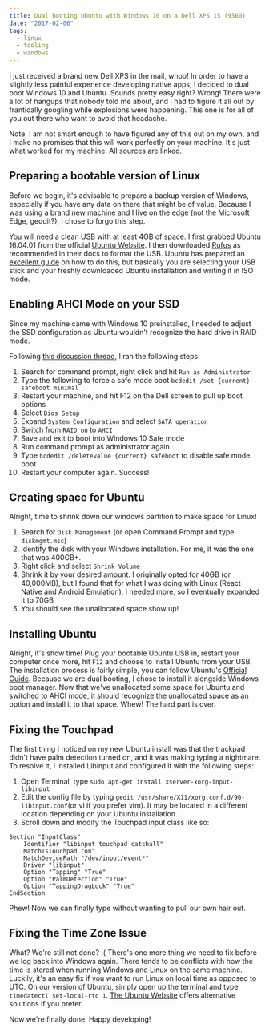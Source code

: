 ```yaml
---
title: Dual booting Ubuntu with Windows 10 on a Dell XPS 15 (9560)
date: "2017-02-06"
tags:
  - linux
  - tooling
  - windows
---
```


I just received a brand new Dell XPS in the mail, whoo! In order to have a slightly less painful experience developing native apps, I decided to dual boot Windows 10 and Ubuntu. Sounds pretty easy right? Wrong! There were a lot of hangups that nobody told me about, and I had to figure it all out by frantically googling while explosions were happening. This one is for all of you out there who want to avoid that headache.

Note, I am not smart enough to have figured any of this out on my own, and I make no promises that this will work perfectly on your machine. It's just what worked for my machine. All sources are linked.

## Preparing a bootable version of Linux

Before we begin, it's advisable to prepare a backup version of Windows, especially if you have any data on there that might be of value. Because I was using a brand new machine and I live on the edge (not the Microsoft Edge, geddit?), I chose to forgo this step.

You will need a clean USB with at least 4GB of space.
I first grabbed Ubuntu 16.04.01 from the official [Ubuntu Website](https://www.ubuntu.com/download/desktop). I then downloaded [Rufus](https://rufus.akeo.ie/) as recommended in their docs to format the USB. Ubuntu has prepared an [excellent guide](https://www.ubuntu.com/download/desktop/create-a-usb-stick-on-windows) on how to do this, but basically you are selecting your USB stick and your freshly downloaded Ubuntu installation and writing it in ISO mode.

## Enabling AHCI Mode on your SSD

Since my machine came with Windows 10 preinstalled, I needed to adjust the SSD configuration as Ubuntu wouldn't recognize the hard drive in RAID mode.

Following [this discussion thread](https://www.tenforums.com/drivers-hardware/15006-attn-ssd-owners-enabling-ahci-mode-after-windows-10-installation.html), I ran the following steps:

1. Search for command prompt, right click and hit `Run as Administrator`
2. Type the following to force a safe mode boot `bcdedit /set {current} safeboot minimal`
3. Restart your machine, and hit F12 on the Dell screen to pull up boot options
4. Select `Bios Setup`
5. Expand `System Configuration` and select `SATA operation`
6. Switch from `RAID on` to `AHCI`
7. Save and exit to boot into Windows 10 Safe mode
8. Run command prompt as administrator again
9. Type `bcdedit /deletevalue {current} safeboot` to disable safe mode boot
10. Restart your computer again. Success!

## Creating space for Ubuntu

Alright, time to shrink down our windows partition to make space for Linux!

1. Search for `Disk Management` (or open Command Prompt and type `diskmgmt.msc`)
2. Identify the disk with your Windows installation. For me, it was the one that was 400GB+.
3. Right click and select `Shrink Volume`
4. Shrink it by your desired amount. I originally opted for 40GB (or 40,000MB), but I found that for what I was doing with Linux (React Native and Android Emulation), I needed more, so I eventually expanded it to 70GB
5. You should see the unallocated space show up!

## Installing Ubuntu

Alright, it's show time! Plug your bootable Ubuntu USB in, restart your computer once more, hit `F12` and choose to Install Ubuntu from your USB. The installation process is fairly simple, you can follow Ubuntu's [Official Guide](https://www.ubuntu.com/download/desktop/install-ubuntu-desktop). Because we are dual booting, I chose to install it alongside Windows boot manager. Now that we've unallocated some space for Ubuntu and switched to AHCI mode, it should recognize the unallocated space as an option and install it to that space. Whew! The hard part is over.

## Fixing the Touchpad

The first thing I noticed on my new Ubuntu install was that the trackpad didn't have palm detection turned on, and it was making typing a nightmare. To resolve it, I installed Libinput and configured it with the following steps:

1. Open Terminal, type `sudo apt-get install xserver-xorg-input-libinput`
2. Edit the config file by typing `gedit /usr/share/X11/xorg.conf.d/90-libinput.conf`(or vi if you prefer vim). It may be located in a different location depending on your Ubuntu installation.
3. Scroll down and modify the Touchpad input class like so:

```
Section "InputClass"
    Identifier "libinput touchpad catchall"
    MatchIsTouchpad "on"
    MatchDevicePath "/dev/input/event*"
    Driver "libinput"
    Option "Tapping" "True"
    Option "PalmDetection" "True"
    Option "TappingDragLock" "True"
EndSection
```

Phew! Now we can finally type without wanting to pull our own hair out.

## Fixing the Time Zone Issue

What? We're still not done? :( There's one more thing we need to fix before we log back into Windows again. There tends to be conflicts with how the time is stored when running Windows and Linux on the same machine. Luckily, it's an easy fix if you want to run Linux on local time as opposed to UTC. On our version of Ubuntu, simply open up the terminal and type `timedatectl set-local-rtc 1`. [The Ubuntu Website](https://help.ubuntu.com/community/UbuntuTime#Multiple_Boot_Systems_Time_Conflicts) offers alternative solutions if you prefer.

Now we're finally done. Happy developing!
